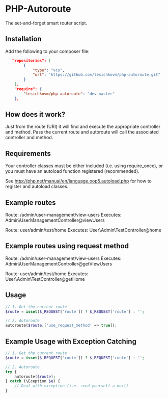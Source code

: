 # PHP-Autoroute

The set-and-forget smart router script.

## Installation ##
Add the following to your composer file:

```json
   "repositories": [
        {
            "type": "vcs",
            "url": "https://github.com/lesichkovm/php-autoroute.git"
        }
    ],
    "require": {
        "lesichkovm/php-autoroute": "dev-master"
    },
```

## How does it work?
Just from the route (URI) it will find and execute the appropriate controller and method. Pass the current route and autoroute will call the associated controller and method.

## Requirements
Your controller classes must be either included (i.e. using require_once), or you must have an autoload function registered (recommended). 

See http://php.net/manual/en/language.oop5.autoload.php for how to register and autoload classes.

## Example routes

Route: /admin/user-management/view-users
Executes: Admin\UserManagementController@viewUsers

Route: user/admin/test/home
Executes: User\Admin\TestController@home

## Example routes using request method

Route: /admin/user-management/view-users
Executes: Admin\UserManagementController@getViewUsers

Route: user/admin/test/home
Executes: User\Admin\TestController@getHome

## Usage

```php
// 1. Get the current route
$route = isset($_REQUEST['route']) ? $_REQUEST['route'] : '';

// 2. Autoroute
autoroute($route,['use_request_method' => true]);
```

## Example Usage with Exception Catching

```php
// 1. Get the current route
$route = isset($_REQUEST['route']) ? $_REQUEST['route'] : '';

// 2. Autoroute
try {
    autoroute($route);
} catch (\Eception $e) {
    // Deal with exception (i.e. send yourself a mail)
}
```

